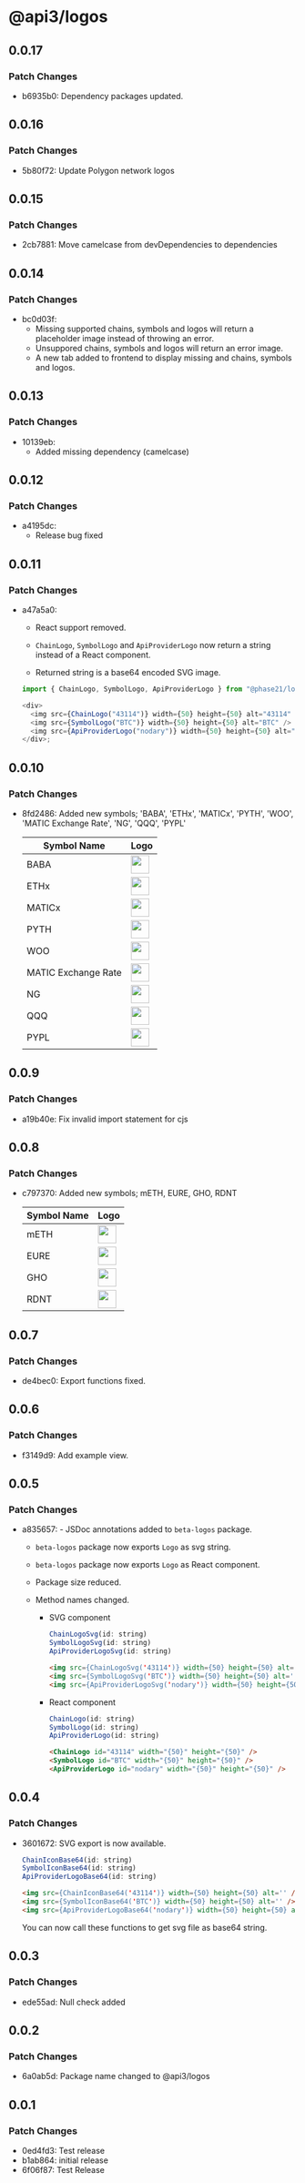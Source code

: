 # @api3/logos

## 0.0.17

### Patch Changes

- b6935b0: Dependency packages updated.

## 0.0.16

### Patch Changes

- 5b80f72: Update Polygon network logos

## 0.0.15

### Patch Changes

- 2cb7881: Move camelcase from devDependencies to dependencies

## 0.0.14

### Patch Changes

- bc0d03f:
  - Missing supported chains, symbols and logos will return a placeholder image instead of throwing an error.
  - Unsuppored chains, symbols and logos will return an error image.
  - A new tab added to frontend to display missing and chains, symbols and logos.

## 0.0.13

### Patch Changes

- 10139eb:
  - Added missing dependency (camelcase)

## 0.0.12

### Patch Changes

- a4195dc:
  - Release bug fixed

## 0.0.11

### Patch Changes

- a47a5a0:

  - React support removed.

  - `ChainLogo`, `SymbolLogo` and `ApiProviderLogo` now return a string instead of a React component.
  - Returned string is a base64 encoded SVG image.

  ```js
  import { ChainLogo, SymbolLogo, ApiProviderLogo } from "@phase21/logos";

  <div>
    <img src={ChainLogo("43114")} width={50} height={50} alt="43114" />
    <img src={SymbolLogo("BTC")} width={50} height={50} alt="BTC" />
    <img src={ApiProviderLogo("nodary")} width={50} height={50} alt="nodary" />
  </div>;
  ```

## 0.0.10

### Patch Changes

- 8fd2486: Added new symbols; 'BABA', 'ETHx', 'MATICx', 'PYTH', 'WOO', 'MATIC Exchange Rate', 'NG', 'QQQ', 'PYPL'

  | Symbol Name         | Logo                                                                                                                          |
  | ------------------- | ----------------------------------------------------------------------------------------------------------------------------- |
  | BABA                | <img src="https://raw.githubusercontent.com/api3dao/logos/main/raw/symbols/baba.svg" width="32" height="32" />                |
  | ETHx                | <img src="https://raw.githubusercontent.com/api3dao/logos/main/raw/symbols/et-hx.svg" width="32" height="32" />               |
  | MATICx              | <img src="https://raw.githubusercontent.com/api3dao/logos/main/raw/symbols/mati-cx.svg" width="32" height="32" />             |
  | PYTH                | <img src="https://raw.githubusercontent.com/api3dao/logos/main/raw/symbols/pyth.svg" width="32" height="32" />                |
  | WOO                 | <img src="https://raw.githubusercontent.com/api3dao/logos/main/raw/symbols/woo.svg" width="32" height="32" />                 |
  | MATIC Exchange Rate | <img src="https://raw.githubusercontent.com/api3dao/logos/main/raw/symbols/matic-exchange-rate.svg" width="32" height="32" /> |
  | NG                  | <img src="https://raw.githubusercontent.com/api3dao/logos/main/raw/symbols/ng.svg" width="32" height="32" />                  |
  | QQQ                 | <img src="https://raw.githubusercontent.com/api3dao/logos/main/raw/symbols/qqq.svg" width="32" height="32" />                 |
  | PYPL                | <img src="https://raw.githubusercontent.com/api3dao/logos/main/raw/symbols/pypl.svg" width="32" height="32" />                |

## 0.0.9

### Patch Changes

- a19b40e: Fix invalid import statement for cjs

## 0.0.8

### Patch Changes

- c797370: Added new symbols; mETH, EURE, GHO, RDNT

  | Symbol Name | Logo                                                                                                                                                |
  | ----------- | --------------------------------------------------------------------------------------------------------------------------------------------------- |
  | mETH        | <img src="https://raw.githubusercontent.com/api3dao/logos/af94f6485ad28be135e6721169faa7f9be39fd52/raw/symbols/m-eth.svg" width="32" height="32" /> |
  | EURE        | <img src="https://raw.githubusercontent.com/api3dao/logos/af94f6485ad28be135e6721169faa7f9be39fd52/raw/symbols/eure.svg" width="32" height="32" />  |
  | GHO         | <img src="https://raw.githubusercontent.com/api3dao/logos/af94f6485ad28be135e6721169faa7f9be39fd52/raw/symbols/gho.svg" width="32" height="32" />   |
  | RDNT        | <img src="https://raw.githubusercontent.com/api3dao/logos/af94f6485ad28be135e6721169faa7f9be39fd52/raw/symbols/rdnt.svg" width="32" height="32" />  |

## 0.0.7

### Patch Changes

- de4bec0: Export functions fixed.

## 0.0.6

### Patch Changes

- f3149d9: Add example view.

## 0.0.5

### Patch Changes

- a835657: - JSDoc annotations added to `beta-logos` package.

  - `beta-logos` package now exports `Logo` as svg string.
  - `beta-logos` package now exports `Logo` as React component.
  - Package size reduced.

  - Method names changed.

    - SVG component

      ```javascript
      ChainLogoSvg(id: string)
      SymbolLogoSvg(id: string)
      ApiProviderLogoSvg(id: string)
      ```

      ```html
      <img src={ChainLogoSvg('43114')} width={50} height={50} alt='' />
      <img src={SymbolLogoSvg('BTC')} width={50} height={50} alt='' />
      <img src={ApiProviderLogoSvg('nodary')} width={50} height={50} alt='' />
      ```

    - React component

      ```javascript
      ChainLogo(id: string)
      SymbolLogo(id: string)
      ApiProviderLogo(id: string)
      ```

      ```html
      <ChainLogo id="43114" width="{50}" height="{50}" />
      <SymbolLogo id="BTC" width="{50}" height="{50}" />
      <ApiProviderLogo id="nodary" width="{50}" height="{50}" />
      ```

## 0.0.4

### Patch Changes

- 3601672: SVG export is now available.

  ```javascript
  ChainIconBase64(id: string)
  SymbolIconBase64(id: string)
  ApiProviderLogoBase64(id: string)
  ```

  ```html
  <img src={ChainIconBase64('43114')} width={50} height={50} alt='' />
  <img src={SymbolIconBase64('BTC')} width={50} height={50} alt='' />
  <img src={ApiProviderLogoBase64('nodary')} width={50} height={50} alt='' />
  ```

  You can now call these functions to get svg file as base64 string.

## 0.0.3

### Patch Changes

- ede55ad: Null check added

## 0.0.2

### Patch Changes

- 6a0ab5d: Package name changed to @api3/logos

## 0.0.1

### Patch Changes

- 0ed4fd3: Test release
- b1ab864: initial release
- 6f06f87: Test Release
